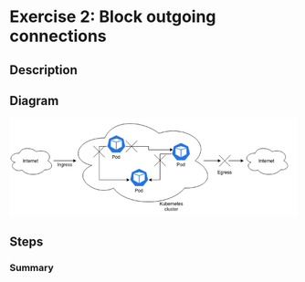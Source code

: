 # Exercise 2: Block outgoing connections

## Description


## Diagram
![](https://raw.githubusercontent.com/Blackweather/kubernetes-network-policy/master/ex2-block-egress/img/arch-diagram.png)

## Steps


### Summary

